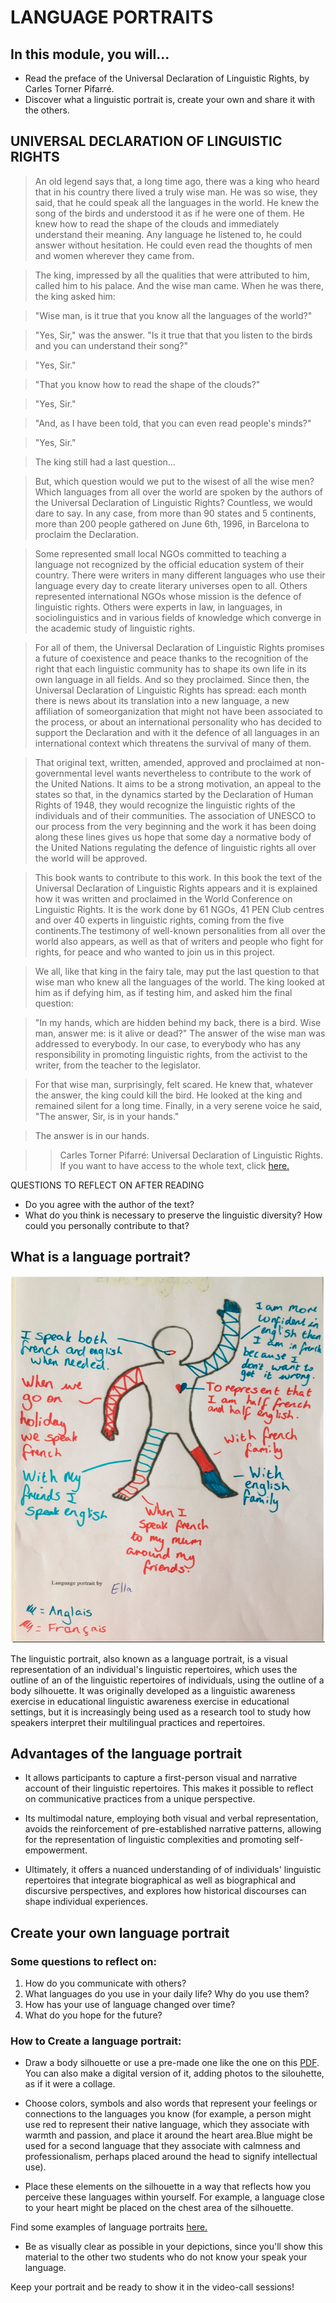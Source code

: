 # LANGUAGE PORTRAITS

## In this module, you will...

- Read the preface of the Universal Declaration of Linguistic Rights, by Carles Torner Pifarré.
- Discover what a linguistic portrait is, create your own and share it with the others.


## UNIVERSAL DECLARATION OF LINGUISTIC RIGHTS

>An old legend says that, a long time ago, there was a king who heard that in his country there lived a truly wise man. He was so wise, they said, that he could speak all the languages in the world. He knew the song of the birds and understood it as if he were one of them. He knew how to read the shape of the clouds and immediately understand their meaning. Any language he listened to, he could answer without hesitation. He could even read the thoughts of men and women wherever they came from. 

>The king, impressed by all the qualities that were attributed to him, called him to his palace. And the wise man came.
When he was there, the king asked him: 

>"Wise man, is it true that you know all the languages of the world?"

>"Yes, Sir," was the answer.
>"Is it true that that you listen to the birds and you can understand their song?"

>"Yes, Sir."

>"That you know how to read the shape of the clouds?"

>"Yes, Sir."

>"And, as I have been told, that you can even read people's minds?"

>"Yes, Sir."

>The king still had a last question...

>But, which question would we put to the wisest of all the wise men?
Which languages from all over the world are spoken by the authors of the Universal Declaration of Linguistic Rights? Countless, we would dare to say. In any case, from more than 90 states and 5 continents, more than 200 people gathered on June 6th, 1996, in Barcelona to proclaim the Declaration.

>Some represented small local NGOs committed to teaching a language not recognized by the official education system of their country. There were writers in many different languages who use their language every day to create literary universes open to all. Others represented international NGOs whose mission is the defence of linguistic rights. Others were experts in law, in languages, in sociolinguistics and in various fields of knowledge which converge in the academic study of linguistic rights.

>For all of them, the Universal Declaration of Linguistic Rights promises a future of coexistence and peace thanks to the recognition of the right that each linguistic community has to shape its own life in its own language in all fields. And so they proclaimed. Since then, the Universal Declaration of Linguistic Rights has spread: each month there is news about its translation into a new language, a new affiliation of someorganization that might not have been associated to the process, or about an international personality who has decided to support the Declaration and with it the defence of all languages in an international context which threatens the survival of many of them.

>That original text, written, amended, approved and proclaimed at non-governmental level wants nevertheless to contribute to the work of the United Nations. It aims to be a strong motivation, an appeal to the states so that, in the dynamics started by the Declaration of Human Rights of 1948, they would recognize the linguistic rights of the individuals and of their communities. The association of UNESCO to our process from the very beginning and the work it has been doing along these lines gives us hope that some day a normative body of the United Nations regulating the defence of linguistic rights all over the world will be approved. 

>This book wants to contribute to this work.
In this book the text of the Universal Declaration of Linguistic Rights appears and it is explained how it was written and proclaimed in the World Conference on Linguistic Rights. It is the work done by 61 NGOs, 41 PEN Club centres and over 40 experts in linguistic rights, coming from the five continents.The testimony of well-known personalities from all over the world also appears, as well as that of writers and people who fight for rights, for peace and who wanted to join us in this project. 

>We all, like that king in the fairy tale, may put the last question to that wise man who knew all the languages of the world. The king looked at him as if defying him, as if testing him, and asked him the final question:

>"In my hands, which are hidden behind my back, there is a bird. Wise man, answer me: is it alive or dead?"
The answer of the wise man was addressed to everybody. In our case, to everybody who has any responsibility in promoting linguistic rights, from the activist to the writer, from the teacher to the legislator. 

>For that wise man, surprisingly, felt scared. He knew that, whatever the answer, the king could kill the bird. He looked at the king and remained silent for a long time. Finally, in a very serene voice he said,
"The answer, Sir, is in your hands."

>The answer is in our hands.

>>Carles Torner Pifarré: Universal Declaration of Linguistic Rights. 
If you want to have access to the whole text, click [here.](https://culturalrights.net/descargas/drets_culturals389.pdf) 

QUESTIONS TO REFLECT ON AFTER READING
- Do you agree with the author of the text?
- What do you think is necessary to preserve the linguistic diversity? How could you personally contribute to that?

## What is a language portrait?

![language_portrait](images_1/language-portrait.png)


The linguistic portrait, also known as a language portrait, is a visual representation of an individual's linguistic repertoires, which uses the outline of an of the linguistic repertoires of individuals, using the outline of a body silhouette. It was originally developed as a linguistic awareness exercise in educational linguistic awareness exercise in educational settings, but it is increasingly being used as a research tool to study how speakers interpret their multilingual practices and repertoires. 

## Advantages of the language portrait

- It allows participants to capture a first-person visual and narrative account of their linguistic repertoires. This makes it possible to reflect on communicative practices from a unique perspective. 

- Its multimodal nature, employing both visual and verbal representation, avoids the reinforcement of pre-established narrative patterns, allowing for the representation of linguistic complexities and promoting self-empowerment. 

- Ultimately, it offers a nuanced understanding of 
of individuals' linguistic repertoires that integrate biographical as well as biographical and discursive perspectives, and explores how historical discourses can shape individual experiences.  

## Create your own language portrait
### Some questions to reflect on:

1. How do you communicate with others?
2. What languages do you use in your daily life? Why do you use them?
3. How has your use of language changed over time?
4. What do you hope for the future?

### How to Create a language portrait:

- Draw a body silhouette or use a pre-made one like the one on this [PDF](/01-M.%20LINGUISTIC%20PROFILES/language_portrait.pdf). You can also make a digital version of it, adding photos to the silouhette, as if it were a collage. 

- Choose colors, symbols and also words that represent your feelings or connections to the languages you know (for example, a person might use red to represent their native language, which they associate with warmth and passion, and place it around the heart area.Blue might be used for a second language that they associate with calmness and professionalism, perhaps placed around the head to signify intellectual use).
  
- Place these elements on the silhouette in a way that reflects how you perceive these languages within yourself. For example, a language close to your heart might be placed on the chest area of the silhouette.

Find some examples of language portraits [here.](https://www.bing.com/images/search?q=Language+Portrait+Template&form=HDRSC3&first=1)

- Be as visually clear as possible in your depictions, since you'll show this material to the other two students who do not know your speak your language. 

Keep your portrait and be ready to show it in the video-call sessions!